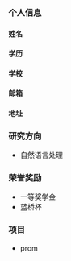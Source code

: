 ### 个人信息
#### 姓名
#### 学历
#### 学校
#### 邮箱
#### 地址

### 研究方向
 - 自然语言处理
### 荣誉奖励
 - 一等奖学金
 - 蓝桥杯
### 项目
 - prom
